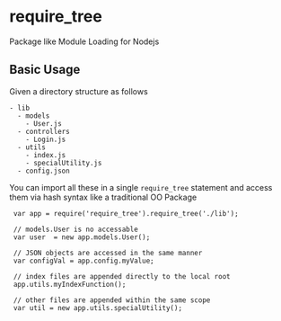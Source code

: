 require_tree
============

Package like Module Loading for Nodejs

Basic Usage
-----------

Given a directory structure as follows

```
- lib
  - models
    - User.js
  - controllers
  	- Login.js
  - utils
  	- index.js
  	- specialUtility.js
  - config.json
```

You can import all these in a single `require_tree` statement and access them via hash syntax like a traditional OO Package

```
 var app = require('require_tree').require_tree('./lib');
 
 // models.User is no accessable
 var user  = new app.models.User();
 
 // JSON objects are accessed in the same manner
 var configVal = app.config.myValue;
 
 // index files are appended directly to the local root
 app.utils.myIndexFunction();
 
 // other files are appended within the same scope
 var util = new app.utils.specialUtility();
```